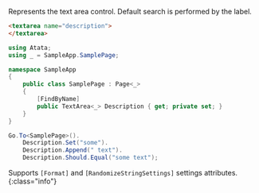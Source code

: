 Represents the text area control. Default search is performed by the label.

```html
<textarea name="description">
</textarea>
```
```cs
using Atata;
using _ = SampleApp.SamplePage;

namespace SampleApp
{
    public class SamplePage : Page<_>
    {
        [FindByName]
        public TextArea<_> Description { get; private set; }
    }
}
```
```cs
Go.To<SamplePage>().
    Description.Set("some").
    Description.Append(" text").
    Description.Should.Equal("some text");
```

Supports `[Format]` and `[RandomizeStringSettings]` settings attributes.
{:class="info"}